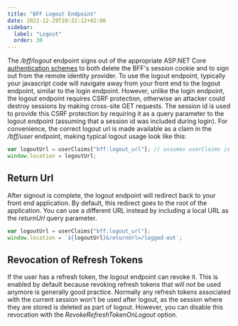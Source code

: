 ```yaml
---
title: "BFF Logout Endpoint"
date: 2022-12-29T10:22:12+02:00
sidebar:
  label: "Logout"
  order: 30
---
```


The */bff/logout* endpoint signs out of the appropriate ASP.NET Core [authentication schemes](/bff/v3/fundamentals/session/handlers) to both delete the BFF's session cookie and to sign out from the remote identity provider. To use the logout endpoint, typically your javascript code will navigate away from your front end to the logout endpoint, similar to the login endpoint. However, unlike the login endpoint, the logout endpoint requires CSRF protection, otherwise an attacker could destroy sessions by making cross-site GET requests. The session id is used to provide this CSRF protection by requiring it as a query parameter to the logout endpoint (assuming that a session id was included during login). For convenience, the correct logout url is made available as a claim in the */bff/user* endpoint, making typical logout usage look like this:
 
```js
var logoutUrl = userClaims["bff:logout_url"]; // assumes userClaims is the result of a call to /bff/user
window.location = logoutUrl;
```

## Return Url
After signout is complete, the logout endpoint will redirect back to your front end application. By default, this redirect goes to the root of the application. You can use a different URL instead by including a local URL as the *returnUrl* query parameter. 
```js
var logoutUrl = userClaims["bff:logout_url"];
window.location = `${logoutUrl}&returnUrl=/logged-out`;
```

## Revocation of Refresh Tokens
If the user has a refresh token, the logout endpoint can revoke it. This is enabled by default because revoking refresh tokens that will not be used anymore is generally good practice. Normally any refresh tokens associated with the current session won't be used after logout, as the session where they are stored is deleted as part of logout. However, you can disable this revocation with the *RevokeRefreshTokenOnLogout* option.

